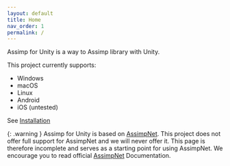 ```yaml
---
layout: default
title: Home
nav_order: 1
permalink: /
---
```


Assimp for Unity is a way to Assimp library with Unity.

This project currently supports:
- Windows
- macOS
- Linux
- Android
- iOS (untested)

See [Installation](installation.md)

{: .warning }
Assimp for Unity is based on [AssimpNet](https://bitbucket.org/Starnick/assimpnet/). This project does not offer full support for AssimpNet and we will never offer it. This page is therefore incomplete and serves as a starting point for using AssimpNet. We encourage you to read official [AssimpNet](https://bitbucket.org/Starnick/assimpnet/) Documentation.
